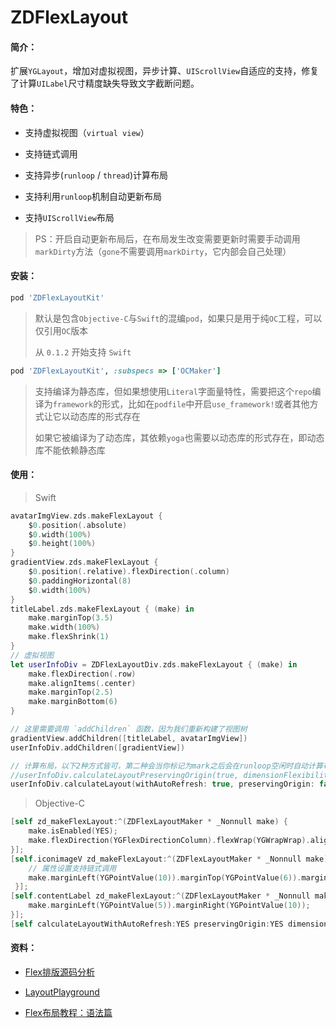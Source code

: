 # ZDFlexLayout

#### 简介：

扩展`YGLayout`，增加对虚拟视图，异步计算、`UIScrollView`自适应的支持，修复了计算`UILabel`尺寸精度缺失导致文字截断问题。

#### 特色：

+ 支持虚拟视图（`virtual view`）

+ 支持链式调用

+ 支持异步(`runloop` / `thread`)计算布局

+ 支持利用`runloop`机制自动更新布局

+ 支持`UIScrollView`布局

    
> PS：开启自动更新布局后，在布局发生改变需要更新时需要手动调用 `markDirty`方法（`gone`不需要调用`markDirty`，它内部会自己处理）

#### 安装：

```ruby
pod 'ZDFlexLayoutKit'
```

> 默认是包含`Objective-C`与`Swift`的混编`pod`，如果只是用于纯`OC`工程，可以仅引用`OC`版本
>
> 从 `0.1.2` 开始支持 `Swift`

```ruby
pod 'ZDFlexLayoutKit', :subspecs => ['OCMaker']
```

> 支持编译为静态库，但如果想使用`Literal`字面量特性，需要把这个`repo`编译为`framework`的形式，比如在`podfile`中开启`use_framework!`或者其他方式让它以动态库的形式存在
>
> 如果它被编译为了动态库，其依赖`yoga`也需要以动态库的形式存在，即动态库不能依赖静态库

#### 使用：

> Swift

```swift
avatarImgView.zds.makeFlexLayout {
    $0.position(.absolute)
    $0.width(100%)
    $0.height(100%)
}
gradientView.zds.makeFlexLayout {
    $0.position(.relative).flexDirection(.column)
    $0.paddingHorizontal(8)
    $0.width(100%)
}
titleLabel.zds.makeFlexLayout { (make) in
    make.marginTop(3.5)
    make.width(100%)
    make.flexShrink(1)
}
// 虚拟视图
let userInfoDiv = ZDFlexLayoutDiv.zds.makeFlexLayout { (make) in
    make.flexDirection(.row)
    make.alignItems(.center)
    make.marginTop(2.5)
    make.marginBottom(6)
}

// 这里需要调用 `addChildren` 函数，因为我们重新构建了视图树
gradientView.addChildren([titleLabel, avatarImgView])
userInfoDiv.addChildren([gradientView])

// 计算布局，以下2种方式皆可，第二种会当你标记为mark之后会在runloop空闲时自动计算布局
//userInfoDiv.calculateLayoutPreservingOrigin(true, dimensionFlexibility: .flexibleHeight)
userInfoDiv.calculateLayout(withAutoRefresh: true, preservingOrigin: false, dimensionFlexibility: .flexibleHeight)
```

> Objective-C

```objective-c
[self zd_makeFlexLayout:^(ZDFlexLayoutMaker * _Nonnull make) {
    make.isEnabled(YES);
    make.flexDirection(YGFlexDirectionColumn).flexWrap(YGWrapWrap).alignContent(YGAlignCenter);
}];
[self.iconimageV zd_makeFlexLayout:^(ZDFlexLayoutMaker * _Nonnull make) {
    // 属性设置支持链式调用
    make.marginLeft(YGPointValue(10)).marginTop(YGPointValue(6)).marginBottom(YGPointValue(6)).width(YGPointValue(20)).height(YGPointValue(20));
 }];
[self.contentLabel zd_makeFlexLayout:^(ZDFlexLayoutMaker * _Nonnull make) {
    make.marginLeft(YGPointValue(5)).marginRight(YGPointValue(10));
}];
[self calculateLayoutWithAutoRefresh:YES preservingOrigin:YES dimensionFlexibility:ZDDimensionFlexibilityFlexibleHeight];
```

#### 资料：

+ [Flex排版源码分析](https://juejin.im/post/5ad1c4a8f265da2389262828)

+ [LayoutPlayground](https://yogalayout.com/playground)

+ [Flex布局教程：语法篇](http://www.ruanyifeng.com/blog/2015/07/flex-grammar.html)


